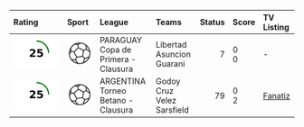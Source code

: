 | Rating                                                                                                                                 | Sport                                                                                                        | League                                 | Teams                         |   Status | Score   | TV Listing                                               |
|:---------------------------------------------------------------------------------------------------------------------------------------|:-------------------------------------------------------------------------------------------------------------|:---------------------------------------|:------------------------------|---------:|:--------|:---------------------------------------------------------|
| <img src="https://raw.githubusercontent.com/BlakeDuncan25/Donut-SVG-Ratings/bac4e4a278175106499642192132b1786a9aec38/25.svg" alt="25"> | <img src="https://raw.githubusercontent.com/BlakeDuncan25/Donut-SVG-Ratings/master/soccer.png" alt="Soccer"> | PARAGUAY<br>Copa de Primera - Clausura | Libertad Asuncion<br>Guarani  |        7 | 0<br>0  | -                                                        |
| <img src="https://raw.githubusercontent.com/BlakeDuncan25/Donut-SVG-Ratings/bac4e4a278175106499642192132b1786a9aec38/25.svg" alt="25"> | <img src="https://raw.githubusercontent.com/BlakeDuncan25/Donut-SVG-Ratings/master/soccer.png" alt="Soccer"> | ARGENTINA<br>Torneo Betano - Clausura  | Godoy Cruz<br>Velez Sarsfield |       79 | 0<br>2  | <a href="https://watch.fanatiz.com/channels">Fanatiz</a> |